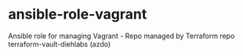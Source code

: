 # ansible-role-vagrant
Ansible role for managing Vagrant - Repo managed by Terraform repo terraform-vault-diehlabs (azdo)
